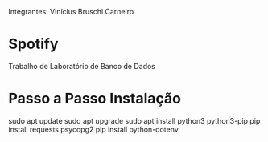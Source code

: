 Integrantes: Vinícius Bruschi Carneiro

# Spotify
Trabalho de Laboratório de Banco de Dados

# Passo a Passo Instalação
sudo apt update
sudo apt upgrade
sudo apt install python3 python3-pip
pip install requests psycopg2
pip install python-dotenv